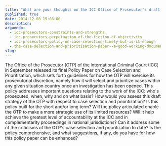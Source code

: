 ```yaml
---
title: "What are your thoughts on the ICC Office of Prosecutor's draft Policy on Case Selection and Priortisation?"
published: true
date: 2014-12-08 15:08:00
description:
arguendo:
  - icc-prosecutors-constraints-and-strengths
  - icc-prosecutors-perpetuation-of-the-fiction-of-objectivity
  - icc-prosecutors-policy-on-case-selection-timely-but-is-it-enough
  - the-case-selection-and-prioritisation-paper--a-good-working-document-of-the-office-of-the-prosecutor
slug:
---
```



The Office of the Prosecutor (OTP) of the International Criminal Court (ICC) in September released its final Policy Paper on Case Selection and Prioritisation, which sets forth guidelines for how the OTP will exercise its prosecutorial discretion, namely how it will select and prioritize cases within any given situation country once an investigation has been opened. This policy addresses important questions relating to the work of the ICC: who's prosecuted, when, why and on what basis? How would you assess this draft strategy of the OTP with respect to case selection and prioritization? Is this policy built for the short and/or long term? Will the policy articulated enable the OTP to make a more strategic use of its limited resources? Will it help achieve the greatest level of accountability at the ICC and in complementarity proceedings in national jurisdictions? Can it address some of the criticisms of the OTP's case selection and prioritization to date? Is the policy comprehensive, and what suggestions, if any, do you have for how this policy paper can be enhanced?